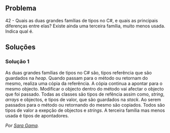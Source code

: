 ## Problema

42 - Quais as duas grandes famílias de tipos no C#, e quais as principais
diferenças entre elas? Existe ainda uma terceira família, muito menos usada.
Indica qual é.

## Soluções

### Solução 1

As duas grandes famílias de tipos no C# são, tipos referência que são 
guardados na _heap_. Quando passam para o método ou retornam do mesmo, 
realiza uma cópia da referência. A cópia continua a apontar para o mesmo 
objecto. Modificar o objecto dentro do método vai afectar o objecto que foi 
passado. Todas as classes são tipos de refência assim como, _string_, 
_arrays_ e objectos, e tipos de valor, que são guardados na _stack_. Ao serem 
passados para o método ou retornando do mesmo são copiados. Todos são tipos 
de valor a exepção de objectos e _strings_. 
A terceira família mas menos usada é tipos de apontadores.

*Por [Sara Gama](https://github.com/serapinta).*